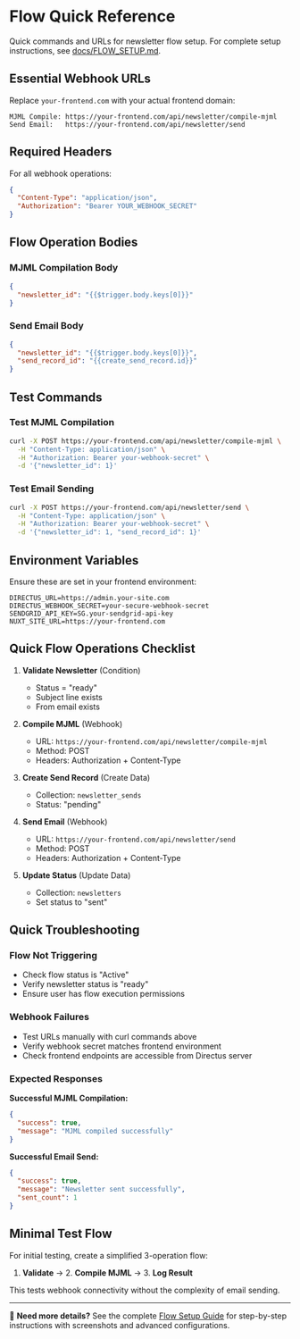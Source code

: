# Flow Quick Reference

Quick commands and URLs for newsletter flow setup. For complete setup instructions, see [docs/FLOW_SETUP.md](../docs/FLOW_SETUP.md).

## Essential Webhook URLs

Replace `your-frontend.com` with your actual frontend domain:

```
MJML Compile: https://your-frontend.com/api/newsletter/compile-mjml
Send Email:   https://your-frontend.com/api/newsletter/send
```

## Required Headers

For all webhook operations:

```json
{
  "Content-Type": "application/json",
  "Authorization": "Bearer YOUR_WEBHOOK_SECRET"
}
```

## Flow Operation Bodies

### MJML Compilation Body
```json
{
  "newsletter_id": "{{$trigger.body.keys[0]}}"
}
```

### Send Email Body
```json
{
  "newsletter_id": "{{$trigger.body.keys[0]}}",
  "send_record_id": "{{create_send_record.id}}"
}
```

## Test Commands

### Test MJML Compilation
```bash
curl -X POST https://your-frontend.com/api/newsletter/compile-mjml \
  -H "Content-Type: application/json" \
  -H "Authorization: Bearer your-webhook-secret" \
  -d '{"newsletter_id": 1}'
```

### Test Email Sending
```bash
curl -X POST https://your-frontend.com/api/newsletter/send \
  -H "Content-Type: application/json" \
  -H "Authorization: Bearer your-webhook-secret" \
  -d '{"newsletter_id": 1, "send_record_id": 1}'
```

## Environment Variables

Ensure these are set in your frontend environment:

```env
DIRECTUS_URL=https://admin.your-site.com
DIRECTUS_WEBHOOK_SECRET=your-secure-webhook-secret
SENDGRID_API_KEY=SG.your-sendgrid-api-key
NUXT_SITE_URL=https://your-frontend.com
```

## Quick Flow Operations Checklist

1. **Validate Newsletter** (Condition)
   - Status = "ready"
   - Subject line exists
   - From email exists

2. **Compile MJML** (Webhook)
   - URL: `https://your-frontend.com/api/newsletter/compile-mjml`
   - Method: POST
   - Headers: Authorization + Content-Type

3. **Create Send Record** (Create Data)
   - Collection: `newsletter_sends`
   - Status: "pending"

4. **Send Email** (Webhook)
   - URL: `https://your-frontend.com/api/newsletter/send`
   - Method: POST
   - Headers: Authorization + Content-Type

5. **Update Status** (Update Data)
   - Collection: `newsletters`
   - Set status to "sent"

## Quick Troubleshooting

### Flow Not Triggering
- Check flow status is "Active"
- Verify newsletter status is "ready"
- Ensure user has flow execution permissions

### Webhook Failures
- Test URLs manually with curl commands above
- Verify webhook secret matches frontend environment
- Check frontend endpoints are accessible from Directus server

### Expected Responses

**Successful MJML Compilation:**
```json
{
  "success": true,
  "message": "MJML compiled successfully"
}
```

**Successful Email Send:**
```json
{
  "success": true,
  "message": "Newsletter sent successfully",
  "sent_count": 1
}
```

## Minimal Test Flow

For initial testing, create a simplified 3-operation flow:
1. **Validate** → 2. **Compile MJML** → 3. **Log Result**

This tests webhook connectivity without the complexity of email sending.

---

📖 **Need more details?** See the complete [Flow Setup Guide](../docs/FLOW_SETUP.md) for step-by-step instructions with screenshots and advanced configurations.
